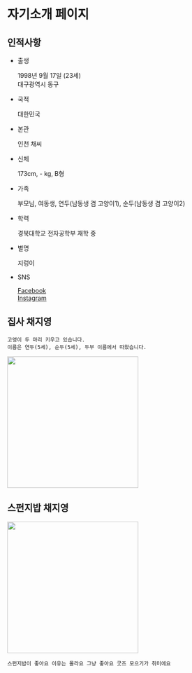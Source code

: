 # 자기소개 페이지


인적사항 
------
* 출생

    1998년 9월 17일 (23세)      
대구광역시 동구 

* 국적

    대한민국

* 본관

    인천 채씨

* 신체

    173cm, - kg, B형

* 가족

    부모님, 여동생, 연두(남동생 겸 고양이1), 순두(남동생 겸 고양이2)

* 학력

    경북대학교 전자공학부 재학 중

* 별명

    지렁이

* SNS

    [Facebook](https://www.facebook.com/jiyeong.chae.5)   
[Instagram](https://www.instagram.com/zeeeeyoung/, "instagram link") 

## 집사 채지영

    고앵이 두 마리 키우고 있습니다.   
    이름은 연두(5세), 순두(5세), 두부 이름에서 따왔습니다.   

<img src="https://user-images.githubusercontent.com/45495211/89255432-ad3cce00-d65c-11ea-9c20-f645b5ca5d3d.JPG" width="300" height="300">

## 스펀지밥 채지영

<img src="https://pngimg.com/uploads/spongebob/spongebob_PNG37.png" width="300" height="300">   

<br/>

    스펀지밥이 좋아요 이유는 몰라요 그냥 좋아요 굿즈 모으기가 취미에요
